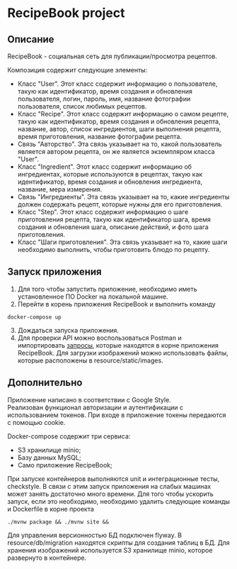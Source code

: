 # RecipeBook project

## Описание

RecipeBook - социальная сеть для публикации/просмотра рецептов. 

Композиция содержит следующие элементы:
- Класс "User". Этот класс содержит информацию о пользователе, такую как идентификатор, время создания и обновления пользователя, логин, пароль, имя, название фотографии пользователя, список любимых рецептов.
- Класс "Recipe". Этот класс содержит информацию о самом рецепте, такую как идентификатор, время создания и обновления рецепта, название, автор, список ингредиентов, шаги выполнения рецепта, время приготовления, название фотографии рецепта.
- Связь "Авторство". Эта связь указывает на то, какой пользователь является автором рецепта, он же является экземпляром класса "User".
- Класс "Ingredient". Этот класс содержит информацию об ингредиентах, которые используются в рецептах, такую как идентификатор, время создания и обновления ингредиента, название, мера измерения.
- Связь "Ингредиенты". Эта связь указывает на то, какие ингредиенты должен содержать рецепт, которые нужны для его приготовления.
- Класс "Step". Этот класс содержит информацию о шаге приготовления рецепта, такую как идентификатор шага, время создания и обновления шага, описание действий, и фото шага приготовления.
- Класс "Шаги приготовления". Эта связь указывает на то, какие шаги необходимо выполнить, чтобы приготовить блюдо по рецепту.

## Запуск приложения

1. Для того чтобы запустить приложение, необходимо иметь установленное ПО Docker на локальной машине. 
2. Перейти в корень приложения RecipeBook и выполнить команду  
```
docker-compose up
```
3. Дождаться запуска приложения.
4. Для проверки API можно воспользоваться Postman и импортировать [запросы](RecipeBook.postman_collection.json), которые находятся в корне приложения RecipeBook. Для загрузки изображений можно использовать файлы, которые расположены в resource/static/images.

## Дополнительно

Приложение написано в соответствии с Google Style.  
Реализован функционал авторизации и аутентификации с использованием токенов. При входе в приложение токены передаются с помощью cookie.

Docker-compose содержит три сервиса:  
- S3 хранилище minio;  
- Базу данных MySQL;
- Само приложение RecipeBook;

При запуске контейнеров выполняются unit и интеграционные тесты, checkstyle. 
В связи с этим запуск приложения на слабых машинах может занять достаточно много времени. Для того чтобы ускорить запуск, если это необходимо, необходимо удалить следующие команды и Dockerfile в корне проекта  
```
./mvnw package && ./mvnw site && 
```
Для управления версионностью БД подключен flyway. В resource/db/migration находятся скрипты для создания таблиц в БД.
Для хранения изображений используется S3 хранилище minio, которое развернуто в контейнере.
